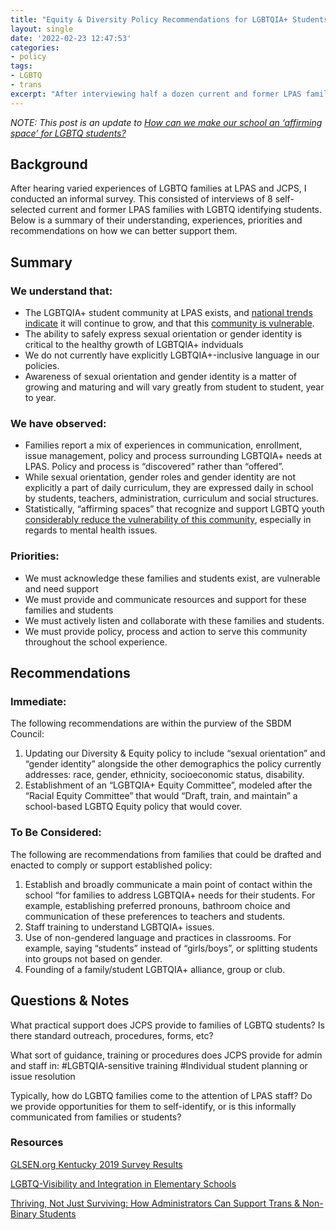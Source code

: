 ```yaml
---
title: "Equity & Diversity Policy Recommendations for LGBTQIA+ Students"
layout: single
date: '2022-02-23 12:47:53'
categories:
- policy
tags:
- LGBTQ
- trans
excerpt: "After interviewing half a dozen current and former LPAS families with LGBTQ students, here's what I found, and what I'm recommending to our council."
---
```


_NOTE: This post is an update to [How can we make our school an ‘affirming space’ for LGBTQ students?](https://benwilson.org/sbdm/policy/affirming-spaces-for-LGBTQ-students/)_


## Background ##
After hearing varied experiences of LGBTQ families at LPAS and JCPS, I conducted an informal survey. This consisted of interviews of 8 self-selected current and former LPAS families with LGBTQ identifying students. Below is a summary of their understanding, experiences, priorities and recommendations on how we can better support them.

## Summary ##
### We understand that: ###
- The LGBTQIA+ student community at LPAS exists, and [national trends indicate](https://www.ncbi.nlm.nih.gov/pmc/articles/PMC5508189/) it will continue to grow, and that this [community is vulnerable](https://www.thetrevorproject.org/survey-2021/).
- The ability to safely express sexual orientation or gender identity is critical to the healthy growth of LGBTQIA+ indviduals
- We do not currently have explicitly LGBTQIA+-inclusive language in our policies.
- Awareness of sexual orientation and gender identity is a matter of growing and maturing and will vary greatly from student to student, year to year.

### We have observed: ###
- Families report a mix of experiences in communication, enrollment, issue management, policy and process surrounding LGBTQIA+ needs at LPAS. Policy and process is “discovered” rather than “offered”.
- While sexual orientation, gender roles and gender identity are not explicitly a part of daily curriculum, they are expressed daily in school by students, teachers, administration, curriculum and social structures.
- Statistically, “affirming spaces” that recognize and support LGBTQ youth [considerably reduce the vulnerability of this community](https://www.thetrevorproject.org/survey-2021/), especially in regards to mental health issues.

### Priorities: ###
- We must acknowledge these families and students exist, are vulnerable and need support
- We must provide and communicate resources and support for these families and students
- We must actively listen and collaborate with these families and students.
- We must provide policy, process and action to serve this community throughout the school experience.

## Recommendations ##
### Immediate: ###
The following recommendations are within the purview of the SBDM Council:

1. Updating our Diversity & Equity policy to include “sexual orientation” and “gender identity” alongside the other demographics the policy currently addresses: race, ​​gender, ethnicity, socioeconomic status, disability.
2. Establishment of an “LGBTQIA+ Equity Committee”, modeled after the “Racial Equity Committee” that would “Draft, train, and maintain” a school-based LGBTQ Equity policy that would cover.

### To Be Considered: ###
The following are recommendations from families that could be drafted and enacted to comply or support established policy:

1. Establish and broadly communicate a main point of contact within the school “for families to address LGBTQIA+ needs for their students. For example, establishing preferred pronouns, bathroom choice and communication of these preferences to teachers and students.
2. Staff training to understand LGBTQIA+ issues.
3. Use of non-gendered language and practices in classrooms. For example, saying “students” instead of “girls/boys”, or splitting students into groups not based on gender. 
4. Founding of a family/student LGBTQIA+ alliance, group or club.

## Questions & Notes ##

What practical support does JCPS provide to families of LGBTQ students? Is there standard outreach, procedures, forms, etc?

What sort of guidance, training or procedures does JCPS provide for admin and staff in: 
#LGBTQIA-sensitive training
#Individual student planning or issue resolution

Typically, how do LGBTQ families come to the attention of LPAS staff? Do we provide opportunities for them to self-identify, or is this informally communicated from families or students?

### Resources ###
[GLSEN.org Kentucky 2019 Survey Results](https://www.glsen.org/sites/default/files/2021-01/Kentucky-Snapshot-2019.pdf)

[LGBTQ-Visibility and Integration in Elementary Schools](https://www.glsen.org/activity/lgbtq-visibility-and-integration-elementary-schools)

[Thriving, Not Just Surviving: How Administrators Can Support Trans & Non-Binary Students](https://maec.org/webinar/thriving-not-just-surviving-how-administrators-can-support-trans-non-binary-students/)